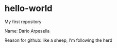 # hello-world
My first repository

Name: Dario Arpesella

Reason for github: like a sheep, I'm following the herd
